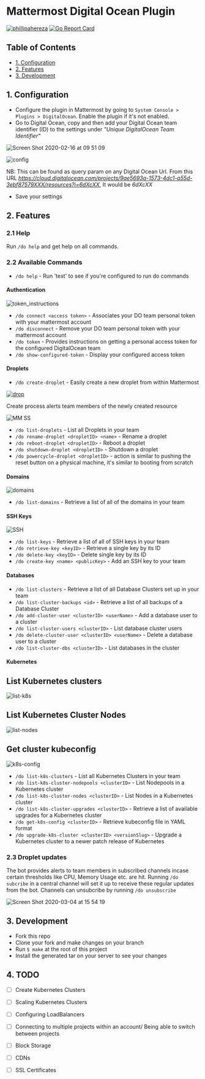 # Mattermost Digital Ocean Plugin
[![phillipahereza](https://circleci.com/gh/phillipahereza/mattermost-plugin-digitalocean.svg?style=svg)](https://github.com/phillipahereza/mattermost-plugin-digitalocean)
[![Go Report Card](https://goreportcard.com/badge/github.com/phillipahereza/mattermost-plugin-digitalocean)](https://goreportcard.com/badge/github.com/phillipahereza/mattermost-plugin-digitalocean)

## Table of Contents
- [1. Configuration](#1-configuration)
- [2. Features](#2-features)
- [3. Development](#3-development)

## 1. Configuration
- Configure the plugin in Mattermost by going to ```System Console > Plugins > DigitalOcean```. Enable the plugin if it's not enabled.
- Go to Digital Ocean, copy and then add your Digital Ocean team identifier (ID) to the settings under *"Unique DigitalOcean Team Identifier"*

![Screen Shot 2020-02-16 at 09 51 09](https://user-images.githubusercontent.com/28563179/74600387-f8a8f300-50a1-11ea-99ee-b913c3d68fa7.png)

![config](https://user-images.githubusercontent.com/13383422/75653372-85d97380-5c6e-11ea-984f-89443118dfa1.gif)

NB: This can be found as query param on any Digital Ocean Url. From this URL *https://cloud.digitalocean.com/projects/9ae5693a-1573-4dc1-a55d-3ebf87579XXX/resources?i=6dXcXX*, It would be *6dXcXX*
- Save your settings

## 2. Features
### 2.1 Help
Run ```/do help``` and get help on all commands.

### 2.2 Available Commands
- ```/do help``` - Run 'test' to see if you're configured to run do commands
#### Authentication
![token_instructions](https://user-images.githubusercontent.com/13383422/75652191-7efd3180-5c6b-11ea-826f-59ac26b93a0a.gif)
- ```/do connect <access token>``` - Associates your DO team personal token with your mattermost account
- ```/do disconnect``` - Remove your DO team personal token with your mattermost account
- ```/do token``` - Provides instructions on getting a personal access token for the configured DigitalOcean team
- ```/do show-configured-token``` - Display your configured access token

#### Droplets
- ```/do create-droplet``` - Easily create a new droplet from within Mattermost

[![drop](https://user-images.githubusercontent.com/28563179/75614604-888f7800-5b4b-11ea-8c9e-0222ce1b6eec.gif)](https://drive.google.com/file/d/1ccWofd3eUX5Mn61wsxzGqdglubm9vCqh/view?usp=sharing)


Create process alerts team members of the newly created resource

![MM SS](https://user-images.githubusercontent.com/28563179/75112995-8d8b8d80-565a-11ea-96a1-709f7b543ad1.png)


- ```/do list-droplets``` - List all Droplets in your team
- ```/do rename-droplet <dropletID> <name>``` - Rename a droplet
- ```/do reboot-droplet <dropletID>``` - Reboot a droplet
- ```/do shutdown-droplet <dropletID>``` - Shutdown a droplet
- ```/do powercycle-droplet <dropletID>``` - action is similar to pushing the reset button on a physical machine, it's similar to booting from scratch
#### Domains
![domains](https://user-images.githubusercontent.com/13383422/75648899-8966fd80-5c62-11ea-806d-cb47fbe1d469.gif)
- ```/do list-domains``` - Retrieve a list of all of the domains in your team
#### SSH Keys
![SSH](https://user-images.githubusercontent.com/13383422/75677559-cf40b780-5c9c-11ea-9d09-16e8678ed665.gif)
- ```/do list-keys``` - Retrieve a list of all of SSH keys in your team
- ```/do retrieve-key <keyID>``` - Retrieve a single key by its ID
- ```/do delete-key <keyID>``` - Delete single key by its ID
- ```/do create-key <name> <publicKey>``` - Add an SSH key to your team
#### Databases
- ```/do list-clusters``` - Retrieve a list of all Database Clusters set up in your team
- ```/do list-cluster-backups <id>``` - Retrieve a list of all backups of a Database Cluster
- ```/do add-cluster-user <clusterID> <userName>``` - Add a database user to a cluster
- ```/do list-cluster-users <clusterID>``` - List database cluster users
- ```/do delete-cluster-user <clusterID> <userName>``` - Delete a database user to a cluster
- ```/do list-cluster-dbs <clusterID>``` - List databases in the cluster
#### Kubernetes
## List Kubernetes clusters
![list-k8s](https://user-images.githubusercontent.com/13383422/75651335-3f354a80-5c69-11ea-922b-b94e987ee7ff.gif)

## List Kubernetes Cluster Nodes
![list-nodes](https://user-images.githubusercontent.com/13383422/75651365-4e1bfd00-5c69-11ea-94c6-08fe925c6685.gif)

## Get cluster kubeconfig 
![k8s-config](https://user-images.githubusercontent.com/13383422/75651382-5a07bf00-5c69-11ea-9856-2a28ff740278.gif)

- ```/do list-k8s-clusters``` - List all Kubernetes Clusters in your team
- ```/do list-k8s-cluster-nodepools <clusterID>``` - List Nodepools in a Kubernetes cluster
- ```/do list-k8s-cluster-nodes <clusterID>``` - List Nodes in a Kubernetes cluster
- ```/do list-k8s-cluster-upgrades <clusterID>``` - Retrieve a list of available upgrades for a Kubernetes cluster
- ```/do get-k8s-config <clusterID>``` - Retrieve kubeconfig file in YAML format
- ```/do upgrade-k8s-cluster <clusterID> <versionSlug>``` - Upgrade a Kubernetes cluster to a newer patch release of Kubernetes

### 2.3 Droplet updates
The bot provides alerts to team members in subscribed channels incase certain thresholds like CPU, Memory Usage etc. are hit.
Running ```/do subcribe``` in a central channel will set it up to receive these regular updates from the bot.
Channels can unsubcribe by running ```/do unsubscribe```

![Screen Shot 2020-03-04 at 15 54 19](https://user-images.githubusercontent.com/28563179/75881675-989ba600-5e30-11ea-9dc5-6be51b53dd1a.png)


## 3. Development
- Fork this repo
- Clone your fork and make changes on your branch
- Run ```$ make``` at the root of this project
- Install the generated tar on your server to see your changes


## 4. TODO
- [ ] Create Kubernetes Clusters
- [ ] Scaling Kubernetes Clusters
- [ ] Configuring LoadBalancers
- [ ] Connecting to multiple projects within an account/ Being able to switch between projects
- [ ] Block Storage
- [ ] CDNs
- [ ] SSL Certificates

